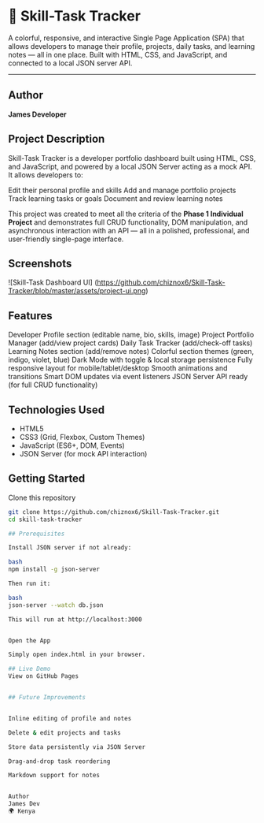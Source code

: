 # 🚀 Skill-Task Tracker

A colorful, responsive, and interactive Single Page Application (SPA) that allows developers to manage their profile, projects, daily tasks, and learning notes — all in one place. Built with HTML, CSS, and JavaScript, and connected to a local JSON server API.


---

##  Author

**James Developer**



## Project Description

Skill-Task Tracker is a developer portfolio dashboard built using HTML, CSS, and JavaScript, and powered by a local JSON Server acting as a mock API. It allows developers to:

Edit their personal profile and skills
Add and manage portfolio projects
Track learning tasks or goals
Document and review learning notes

This project was created to meet all the criteria of the **Phase 1 Individual Project** and demonstrates full CRUD functionality, DOM manipulation, and asynchronous interaction with an API — all in a polished, professional, and user-friendly single-page interface.


## Screenshots

![Skill-Task Dashboard UI] (https://github.com/chiznox6/Skill-Task-Tracker/blob/master/assets/project-ui.png)



## Features

 Developer Profile section (editable name, bio, skills, image)
Project Portfolio Manager (add/view project cards)
 Daily Task Tracker (add/check-off tasks)
Learning Notes section (add/remove notes)
Colorful section themes (green, indigo, violet, blue)
Dark Mode with toggle & local storage persistence
 Fully responsive layout for mobile/tablet/desktop
Smooth animations and transitions
 Smart DOM updates via event listeners
 JSON Server API ready (for full CRUD functionality)

## Technologies Used

- HTML5
- CSS3 (Grid, Flexbox, Custom Themes)
- JavaScript (ES6+, DOM, Events)
- JSON Server (for mock API interaction)


##  Getting Started

 Clone this repository

   ```bash
   git clone https://github.com/chiznox6/Skill-Task-Tracker.git
   cd skill-task-tracker

## Prerequisites

Install JSON server if not already:

bash
npm install -g json-server

Then run it:

bash
json-server --watch db.json

This will run at http://localhost:3000


Open the App

Simply open index.html in your browser.

## Live Demo
View on GitHub Pages


## Future Improvements


 Inline editing of profile and notes

 Delete & edit projects and tasks

 Store data persistently via JSON Server

 Drag-and-drop task reordering

 Markdown support for notes


Author
James Dev
🌍 Kenya

